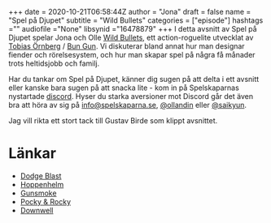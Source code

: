 +++ 
date = 2020-10-21T06:58:44Z
author = "Jona"
draft = false
name = "Spel på Djupet"
subtitle = "Wild Bullets"
categories = ["episode"]
hashtags =""
audiofile ="None"
libsynid ="16478879"
+++ 
I detta avsnitt av Spel på Djupet spelar Jona och Olle [Wild Bullets](https://www.bun-gun.com/wildbullets/), ett action-roguelite utvecklat av [Tobias Örnberg](https://twitter.com/tobbeornberg) / [Bun Gun](https://www.bun-gun.com/). Vi diskuterar bland annat hur man designar fiender och rörelsesystem, och hur man skapar spel på några få månader trots heltidsjobb och familj.

Har du tankar om Spel på Djupet, känner dig sugen på att delta i ett avsnitt eller kanske bara sugen på att snacka lite - kom in på Spelskaparnas nystartade [discord](https://discord.gg/hBHEXss). Hyser du starka aversioner mot Discord går det även bra att höra av sig på info@spelskaparna.se, [@ollandin](https://twitter.com/ollelandin) eller [@saikyun](https://twitter.com/Saikyun).

Jag vill rikta ett stort tack till Gustav Birde som klippt avsnittet.

# Länkar
* [Dodge Blast](https://www.bun-gun.com/dodgeblast/)
* [Hoppenhelm](https://www.bun-gun.com/hoppenhelm/)
* [Gunsmoke](https://www.youtube.com/watch?v=DSkAc0uKvnY)
* [Pocky & Rocky](https://www.youtube.com/watch?v=RbwIIYAqNrI)
* [Downwell](https://www.youtube.com/watch?v=UygovwXlbsU)
